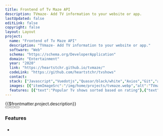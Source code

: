 ```yaml
---
title: Frontend of Tv Maze API
description: TVmaze- Add TV information to your website or app.
lastUpdated: false
editLink: false
copyright: false
layout: Layout
project:
  name: "Frontend of Tv Maze API"
  description: "TVmaze- Add TV information to your website or app."
  software: "Web"
  schema: "https://schema.org/DeveloperApplication"
  domain: "Entertainment"
  year: "2020"
  link: "https://heartstchr.github.io/tvmaze/"
  codeLink: "https://github.com/heartstchr/tvshows"
  contact: 
  stack: ["Javascript","Vuedotjs","Quasar/black/white","Axios","Git","amazonec2","Eslint","Prettier"]
  images: [{"itemImageSrc":"/img/home/projects/tvmaze.webp","alt":"TVmaze - Home page. | Tv maze"},{"itemImageSrc":"/img/projects/tvmaze/home.webp","alt":"TVmaze - Home page. | Tv maze"},{"itemImageSrc":"/img/projects/tvmaze/search.webp","alt":"TVmaze - . Search page| Tv maze"},{"itemImageSrc":"/img/projects/tvmaze/episodes.webp","alt":"TVmaze - Episodes tab. | Tv maze"},{"itemImageSrc":"/img/projects/tvmaze/cast.webp","alt":"TVmaze - Cast tab. | Tv maze"},{"itemImageSrc":"/img/projects/tvmaze/genres.webp","alt":"TVmaze - Genres. | Tv maze"}]
  features: [{"text":"Popular Tv shows sorted based on rating"},{"text":"Tv shows based on genre"},{"text":"Search Tv shows"},{"text":"Details Tv shows"},{"text":"Episodes, cast and crew of a Tv shows"}]
---
```

<div>
  <div class="col-12">
    <div class="my-2 text-l line-height-3">{{$frontmatter.project.description}}</div>
  </div>
  <div class="flex flex-column" itemscope itemtype="https://schema.org/SoftwareApplication">
    <div v-if="$frontmatter.project.images">
      <div class="card" v-if="$frontmatter.project.images.length != 1">
        <Galleria :value="$frontmatter.project.images" :responsiveOptions="responsiveOptions" :numVisible="5"
          :circular="true" :showItemNavigators="true" :showThumbnails="true" :pt="{
            prevButton: { 'aria-label': 'Previous screen of project' },
            nextButton: { 'aria-label': 'Next screen of project' }
          }">
          <template #item="slotProps">
            <img :src="slotProps.item.itemImageSrc" :alt="slotProps.item.alt"
              style="width: 100%; display: block" loading="eager" fetchpriority="high" />
          </template>
          <template #thumbnail="slotProps">
            <img :src="slotProps.item.itemImageSrc" :alt="slotProps.item.alt" />
          </template>
        </Galleria>
      </div>
      <div class="card" v-else>
        <img :src="$frontmatter.project.images[0].itemImageSrc" :alt="$frontmatter.project.images[0].alt"
          style="width: 100%; display: block" loading="eager" fetchpriority="high" />
      </div>
    </div>
    <div class="col-12">
      <Stacks :stack="$frontmatter.project.stack" :other-skills="$frontmatter.project.otherSkills" />
    </div>
    <div class="col-12 pt-4">
      <link itemprop="applicationCategory" :href="$frontmatter.project.schema" />
      <div class="flex md:flex-row flex-column justify-content-center align-items-center gap-2 my-4 w-full max-w-96">
        <a v-if="$frontmatter.project.contact" :href="`$frontmatter.project.contact $frontmatter.project.name`" target="_blank"
          class="flex flex-row no-underline w-full">
          <Button label="Get Custom Code" icon="pi pi-inbox" severity="secondary" raised rounded class="w-full" />
        </a>
        <a v-if="$frontmatter.project.link" :href="$frontmatter.project.link" target="_blank"
          class="flex flex-row no-underline w-full">
          <Button label="Live Demo" icon="pi pi-angle-double-right" severity="primary" raised rounded class="w-full" />
        </a>
        <a v-if="$frontmatter.project.codeLink" :href="$frontmatter.project.codeLink" target="_blank"
          class="flex flex-row no-underline w-full">
          <Button label="Get Started" icon="pi pi-github" severity="secondary" raised rounded class="w-full" />
        </a>
      </div>
    </div>
  </div>
</div>
<div class="flex flex-column px-4">
  <h3 class="my-2 text-l">Features</h3>
  <ul class="my-2 md:ml-3 text-sm">
    <li v-for="feature in $frontmatter.project.features" :key="feature.text"
      class="flex flex-row align-content-center line-height-3">
      <i class="pi pi-verified m-2 bg-primary" alt="arrow" style="font-size: 1rem;"></i>
      <h4 class="m-2 text-sm" v-html="feature.text"></h4>
    </li>
  </ul>
</div>

<script setup>
import { responsiveOptions } from "@data/responsive.js"
</script>

